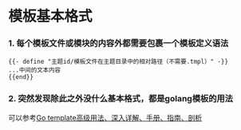 # 模板基本格式

### 1. 每个模板文件或模块的内容外都需要包裹一个模板定义语法

```
{{- define "主题id/模板文件在主题目录中的相对路径（不需要.tmpl）" -}}
...中间的文本内容
{{end}}
```

### 2. 突然发现除此之外没什么基本格式，都是golang模板的用法

可以参考[Go template高级用法、深入详解、手册、指南、剖析](https://cloud.tencent.com/developer/article/1683688)

